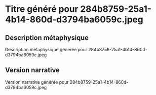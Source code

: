 # Titre généré pour 284b8759-25a1-4b14-860d-d3794ba6059c.jpeg

## Description métaphysique
Description métaphysique générée pour 284b8759-25a1-4b14-860d-d3794ba6059c.jpeg

## Version narrative
Version narrative générée pour 284b8759-25a1-4b14-860d-d3794ba6059c.jpeg
